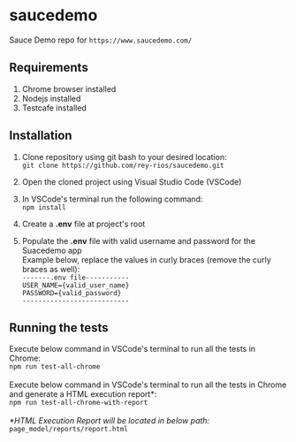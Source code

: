 # saucedemo
Sauce Demo repo for `https://www.saucedemo.com/`

## Requirements
1. Chrome browser installed
2. Nodejs installed
3. Testcafe installed

## Installation

1. Clone repository using git bash to your desired location:
</br> `git clone https://github.com/rey-rios/saucedemo.git`

2. Open the cloned project using Visual Studio Code (VSCode)

3. In VSCode's terminal run the following command:
</br> `npm install`

4. Create a **.env** file at project's root

5. Populate the **.env** file with valid username and password for the Suacedemo app
</br>Example below, replace the values in curly braces (remove the curly braces as well):
</br>`-------.env file-----------`
</br>`USER_NAME={valid_user_name}`
</br>`PASSWORD={valid_password}`
</br>`---------------------------`

## Running the tests
Execute below command in VSCode's terminal to run all the tests in Chrome:
</br>`npm run test-all-chrome`
</br></br>Execute below command in VSCode's terminal to run all the tests in Chrome and generate a HTML execution report*:
</br>`npm run test-all-chrome-with-report`
</br></br>*\*HTML Execution Report will be located in below path:*
</br>`page_model/reports/report.html`
